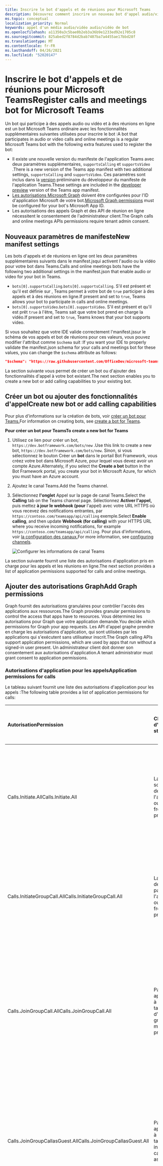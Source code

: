 ```yaml
---
title: Inscrire le bot d'appels et de réunions pour Microsoft Teams
description: Découvrez comment inscrire un nouveau bot d'appel audio/vidéo pour Microsoft Teams
ms.topic: conceptual
localization_priority: Normal
keywords: appel d'un média audio/vidéo audio/vidéo de bot
ms.openlocfilehash: a11350a3c5bae0b2eb3a36b9e1233ed92e1705c8
ms.sourcegitcommit: 825abed2f8784d2bab7407ba7a4455ae17bbd28f
ms.translationtype: MT
ms.contentlocale: fr-FR
ms.lasthandoff: 04/26/2021
ms.locfileid: "52020147"
---
```

# <a name="register-calls-and-meetings-bot-for-microsoft-teams"></a><span data-ttu-id="c1c40-104">Inscrire le bot d'appels et de réunions pour Microsoft Teams</span><span class="sxs-lookup"><span data-stu-id="c1c40-104">Register calls and meetings bot for Microsoft Teams</span></span>

<span data-ttu-id="c1c40-105">Un bot qui participe à des appels audio ou vidéo et à des réunions en ligne est un bot Microsoft Teams ordinaire avec les fonctionnalités supplémentaires suivantes utilisées pour inscrire le bot :</span><span class="sxs-lookup"><span data-stu-id="c1c40-105">A bot that participates in audio or video calls and online meetings is a regular Microsoft Teams bot with the following extra features used to register the bot:</span></span>

* <span data-ttu-id="c1c40-106">Il existe une nouvelle version du manifeste de l'application Teams avec deux paramètres supplémentaires, `supportsCalling` et `supportsVideo` .</span><span class="sxs-lookup"><span data-stu-id="c1c40-106">There is a new version of the Teams app manifest with two additional settings, `supportsCalling` and `supportsVideo`.</span></span> <span data-ttu-id="c1c40-107">Ces paramètres sont inclus dans la [version](../../resources/dev-preview/developer-preview-intro.md) préliminaire du développeur du manifeste de l'application Teams.</span><span class="sxs-lookup"><span data-stu-id="c1c40-107">These settings are included in the [developer preview](../../resources/dev-preview/developer-preview-intro.md) version of the Teams app manifest.</span></span>
* <span data-ttu-id="c1c40-108">[Les autorisations Microsoft Graph](./registering-calling-bot.md#add-graph-permissions) doivent être configurées pour l'ID d'application Microsoft de votre bot.</span><span class="sxs-lookup"><span data-stu-id="c1c40-108">[Microsoft Graph permissions](./registering-calling-bot.md#add-graph-permissions) must be configured for your bot's Microsoft App ID.</span></span>
* <span data-ttu-id="c1c40-109">Les autorisations des appels Graph et des API de réunion en ligne nécessitent le consentement de l'administrateur client.</span><span class="sxs-lookup"><span data-stu-id="c1c40-109">The Graph calls and online meetings APIs permissions require tenant admin consent.</span></span>

## <a name="new-manifest-settings"></a><span data-ttu-id="c1c40-110">Nouveaux paramètres de manifeste</span><span class="sxs-lookup"><span data-stu-id="c1c40-110">New manifest settings</span></span>

<span data-ttu-id="c1c40-111">Les bots d'appels et de réunions en ligne ont les deux paramètres supplémentaires suivants dans le manifest.jsqui activent l'audio ou la vidéo pour votre bot dans Teams.</span><span class="sxs-lookup"><span data-stu-id="c1c40-111">Calls and online meetings bots have the following two additional settings in the manifest.json that enable audio or video for your bot in Teams.</span></span>

* <span data-ttu-id="c1c40-112">`bots[0].supportsCalling`.</span><span class="sxs-lookup"><span data-stu-id="c1c40-112">`bots[0].supportsCalling`.</span></span> <span data-ttu-id="c1c40-113">S'il est présent et qu'il est définie sur , Teams permet à votre bot de `true` participer à des appels et à des réunions en ligne.</span><span class="sxs-lookup"><span data-stu-id="c1c40-113">If present and set to `true`, Teams allows your bot to participate in calls and online meetings.</span></span>
* <span data-ttu-id="c1c40-114">`bots[0].supportsVideo`.</span><span class="sxs-lookup"><span data-stu-id="c1c40-114">`bots[0].supportsVideo`.</span></span> <span data-ttu-id="c1c40-115">S'il est présent et qu'il est prêt `true` à l'être, Teams sait que votre bot prend en charge la vidéo.</span><span class="sxs-lookup"><span data-stu-id="c1c40-115">If present and set to `true`, Teams knows that your bot supports video.</span></span>

<span data-ttu-id="c1c40-116">Si vous souhaitez que votre IDE valide correctement l'manifest.jssur le schéma de vos appels et bot de réunions pour ces valeurs, vous pouvez modifier l'attribut comme `$schema` suit :</span><span class="sxs-lookup"><span data-stu-id="c1c40-116">If you want your IDE to properly validate the manifest.json schema for your calls and meetings bot for these values, you can change the `$schema` attribute as follows:</span></span>

```json
"$schema": "https://raw.githubusercontent.com/OfficeDev/microsoft-teams-app-schema/preview/DevPreview/MicrosoftTeams.schema.json",
```

<span data-ttu-id="c1c40-117">La section suivante vous permet de créer un bot ou d'ajouter des fonctionnalités d'appel à votre bot existant.</span><span class="sxs-lookup"><span data-stu-id="c1c40-117">The next section enables you to create a new bot or add calling capabilities to your existing bot.</span></span>

## <a name="create-new-bot-or-add-calling-capabilities"></a><span data-ttu-id="c1c40-118">Créer un bot ou ajouter des fonctionnalités d'appel</span><span class="sxs-lookup"><span data-stu-id="c1c40-118">Create new bot or add calling capabilities</span></span>

<span data-ttu-id="c1c40-119">Pour plus d'informations sur la création de bots, voir [créer un bot pour Teams.](../how-to/create-a-bot-for-teams.md)</span><span class="sxs-lookup"><span data-stu-id="c1c40-119">For information on creating bots, see [create a bot for Teams](../how-to/create-a-bot-for-teams.md).</span></span>

<span data-ttu-id="c1c40-120">**Pour créer un bot pour Teams**</span><span class="sxs-lookup"><span data-stu-id="c1c40-120">**To create a new bot for Teams**</span></span>

1. <span data-ttu-id="c1c40-121">Utilisez ce lien pour créer un bot, `https://dev.botframework.com/bots/new` .</span><span class="sxs-lookup"><span data-stu-id="c1c40-121">Use this link to create a new bot, `https://dev.botframework.com/bots/new`.</span></span> <span data-ttu-id="c1c40-122">Sinon, si vous sélectionnez le bouton Créer un **bot** dans le portail Bot Framework, vous créez votre bot dans Microsoft Azure, pour lequel vous devez avoir un compte Azure.</span><span class="sxs-lookup"><span data-stu-id="c1c40-122">Alternately, if you select the **Create a bot** button in the Bot Framework portal, you create your bot in Microsoft Azure, for which you must have an Azure account.</span></span>
1. <span data-ttu-id="c1c40-123">Ajoutez le canal Teams.</span><span class="sxs-lookup"><span data-stu-id="c1c40-123">Add the Teams channel.</span></span>
1. <span data-ttu-id="c1c40-124">Sélectionnez **l'onglet** Appel sur la page de canal Teams.</span><span class="sxs-lookup"><span data-stu-id="c1c40-124">Select the **Calling** tab on the Teams channel page.</span></span> <span data-ttu-id="c1c40-125">Sélectionnez **Activer l'appel,** puis mettez **à jour le webhook (pour** l'appel) avec votre URL HTTPS où vous recevez des notifications entrantes, par `https://contoso.com/teamsapp/api/calling` exemple.</span><span class="sxs-lookup"><span data-stu-id="c1c40-125">Select **Enable calling**, and then update **Webhook (for calling)** with your HTTPS URL where you receive incoming notifications, for example `https://contoso.com/teamsapp/api/calling`.</span></span> <span data-ttu-id="c1c40-126">Pour plus d'informations, voir [la configuration des canaux.](/bot-framework/portal-configure-channels)</span><span class="sxs-lookup"><span data-stu-id="c1c40-126">For more information, see [configuring channels](/bot-framework/portal-configure-channels).</span></span>

    ![Configurer les informations de canal Teams](~/assets/images/calls-and-meetings/configure-msteams-channel.png)

<span data-ttu-id="c1c40-128">La section suivante fournit une liste des autorisations d'application pris en charge pour les appels et les réunions en ligne.</span><span class="sxs-lookup"><span data-stu-id="c1c40-128">The next section provides a list of application permissions supported for calls and online meetings.</span></span>

## <a name="add-graph-permissions"></a><span data-ttu-id="c1c40-129">Ajouter des autorisations Graph</span><span class="sxs-lookup"><span data-stu-id="c1c40-129">Add Graph permissions</span></span>

<span data-ttu-id="c1c40-130">Graph fournit des autorisations granulaires pour contrôler l'accès des applications aux ressources.</span><span class="sxs-lookup"><span data-stu-id="c1c40-130">The Graph provides granular permissions to control the access that apps have to resources.</span></span> <span data-ttu-id="c1c40-131">Vous déterminez les autorisations pour Graph que votre application demande.</span><span class="sxs-lookup"><span data-stu-id="c1c40-131">You decide which permissions for Graph your app requests.</span></span> <span data-ttu-id="c1c40-132">Les API d'appel graphe prendre en charge les autorisations d'application, qui sont utilisées par les applications qui s'exécutent sans utilisateur inscrit.</span><span class="sxs-lookup"><span data-stu-id="c1c40-132">The Graph calling APIs support application permissions, which are used by apps that run without a signed-in user present.</span></span> <span data-ttu-id="c1c40-133">Un administrateur client doit donner son consentement aux autorisations d'application.</span><span class="sxs-lookup"><span data-stu-id="c1c40-133">A tenant administrator must grant consent to application permissions.</span></span>

### <a name="application-permissions-for-calls"></a><span data-ttu-id="c1c40-134">Autorisations d'application pour les appels</span><span class="sxs-lookup"><span data-stu-id="c1c40-134">Application permissions for calls</span></span>

<span data-ttu-id="c1c40-135">Le tableau suivant fournit une liste des autorisations d'application pour les appels :</span><span class="sxs-lookup"><span data-stu-id="c1c40-135">The following table provides a list of application permissions for calls:</span></span>

|<span data-ttu-id="c1c40-136">Autorisation</span><span class="sxs-lookup"><span data-stu-id="c1c40-136">Permission</span></span>    |<span data-ttu-id="c1c40-137">Chaîne d'affichage</span><span class="sxs-lookup"><span data-stu-id="c1c40-137">Display string</span></span>   |<span data-ttu-id="c1c40-138">Description</span><span class="sxs-lookup"><span data-stu-id="c1c40-138">Description</span></span> |<span data-ttu-id="c1c40-139">Consentement de l'administrateur requis</span><span class="sxs-lookup"><span data-stu-id="c1c40-139">Admin consent required</span></span> |
|:-----------------------------|:-----------------------------------------|:-----------------|:-----------------|
| <span data-ttu-id="c1c40-140">Calls.Initiate.All</span><span class="sxs-lookup"><span data-stu-id="c1c40-140">Calls.Initiate.All</span></span> |<span data-ttu-id="c1c40-141">Lancez les appels sortants 1:1 à partir de l'aperçu de l'application.</span><span class="sxs-lookup"><span data-stu-id="c1c40-141">Initiate outgoing 1:1 calls from the app preview.</span></span> |<span data-ttu-id="c1c40-142">Permet à l’application de passer des appels sortants à un seul utilisateur et de transférer des appels à des utilisateurs dans l’annuaire de votre organisation, sans utilisateur connecté.</span><span class="sxs-lookup"><span data-stu-id="c1c40-142">Allows the app to place outbound calls to a single user and transfer calls to users in your organization’s directory, without a signed-in user.</span></span>|<span data-ttu-id="c1c40-143">Oui</span><span class="sxs-lookup"><span data-stu-id="c1c40-143">Yes</span></span>|
| <span data-ttu-id="c1c40-144">Calls.InitiateGroupCall.All</span><span class="sxs-lookup"><span data-stu-id="c1c40-144">Calls.InitiateGroupCall.All</span></span> |<span data-ttu-id="c1c40-145">Lancez des appels de groupe sortants à partir de l'aperçu de l'application.</span><span class="sxs-lookup"><span data-stu-id="c1c40-145">Initiate outgoing group calls from the app preview.</span></span> |<span data-ttu-id="c1c40-146">Permet à l’application de passer des appels sortants à plusieurs utilisateurs et d’ajouter des participants à des réunions dans votre organisation, sans utilisateur connecté.</span><span class="sxs-lookup"><span data-stu-id="c1c40-146">Allows the app to place outbound calls to multiple users and add participants to meetings in your organization, without a signed-in user.</span></span>|<span data-ttu-id="c1c40-147">Oui</span><span class="sxs-lookup"><span data-stu-id="c1c40-147">Yes</span></span>|
| <span data-ttu-id="c1c40-148">Calls.JoinGroupCall.All</span><span class="sxs-lookup"><span data-stu-id="c1c40-148">Calls.JoinGroupCall.All</span></span> |<span data-ttu-id="c1c40-149">Participer à des appels de groupe et à des réunions en tant qu'aperçu d'application.</span><span class="sxs-lookup"><span data-stu-id="c1c40-149">Join group calls and meetings as an app preview.</span></span> |<span data-ttu-id="c1c40-150">Permet à l’application de rejoindre les appels de groupe et les réunions planifiées dans votre organisation, sans utilisateur connecté.</span><span class="sxs-lookup"><span data-stu-id="c1c40-150">Allows the app to join group calls and scheduled meetings in your organization, without a signed-in user.</span></span> <span data-ttu-id="c1c40-151">L'application est jointe avec les privilèges d'un utilisateur d'annuaire aux réunions dans votre client.</span><span class="sxs-lookup"><span data-stu-id="c1c40-151">The app is joined with the privileges of a directory user to meetings in your tenant.</span></span>|<span data-ttu-id="c1c40-152">Oui</span><span class="sxs-lookup"><span data-stu-id="c1c40-152">Yes</span></span>|
| <span data-ttu-id="c1c40-153">Calls.JoinGroupCallasGuest.All</span><span class="sxs-lookup"><span data-stu-id="c1c40-153">Calls.JoinGroupCallasGuest.All</span></span> |<span data-ttu-id="c1c40-154">Participer à des appels de groupe et à des réunions en tant qu'aperçu invité.</span><span class="sxs-lookup"><span data-stu-id="c1c40-154">Join group calls and meetings as a guest preview.</span></span> |<span data-ttu-id="c1c40-155">Permet à l’application de rejoindre anonymement les appels de groupe et les réunions planifiées dans votre organisation, sans utilisateur connecté.</span><span class="sxs-lookup"><span data-stu-id="c1c40-155">Allows the app to anonymously join group calls and scheduled meetings in your organization, without a signed-in user.</span></span> <span data-ttu-id="c1c40-156">L'application est jointe en tant qu'invité aux réunions dans votre client.</span><span class="sxs-lookup"><span data-stu-id="c1c40-156">The app is joined as a guest to meetings in your tenant.</span></span>|<span data-ttu-id="c1c40-157">Oui</span><span class="sxs-lookup"><span data-stu-id="c1c40-157">Yes</span></span>|
| <span data-ttu-id="c1c40-158">Calls.AccessMedia.All</span><span class="sxs-lookup"><span data-stu-id="c1c40-158">Calls.AccessMedia.All</span></span> |<span data-ttu-id="c1c40-159">Accéder aux flux multimédias dans un appel en tant qu'aperçu d'application.</span><span class="sxs-lookup"><span data-stu-id="c1c40-159">Access media streams in a call as an app preview.</span></span> |<span data-ttu-id="c1c40-160">Permet à l’application d’obtenir un accès direct aux flux multimédias dans un appel, sans utilisateur connecté.</span><span class="sxs-lookup"><span data-stu-id="c1c40-160">Allows the app to get direct access to media streams in a call, without a signed-in user.</span></span>|<span data-ttu-id="c1c40-161">Oui</span><span class="sxs-lookup"><span data-stu-id="c1c40-161">Yes</span></span>|

> [!IMPORTANT]
> <span data-ttu-id="c1c40-162">Vous ne pouvez pas utiliser l'API Media Access pour enregistrer ou faire persister du contenu multimédia à partir d'appels ou de réunions que votre application accède ou dérive des données de cet enregistrement ou enregistrement de contenu multimédia.</span><span class="sxs-lookup"><span data-stu-id="c1c40-162">You cannot use the Media Access API to record or otherwise persist media content from calls or meetings that your application accesses or derive data from that media content record or recording.</span></span> <span data-ttu-id="c1c40-163">Vous devez d'abord appeler [ `updateRecordingStatus` l'API](/graph/api/call-updaterecordingstatus) pour indiquer que l'enregistrement a commencé et recevoir une réponse de réussite de cette API.</span><span class="sxs-lookup"><span data-stu-id="c1c40-163">You must first call the [`updateRecordingStatus` API](/graph/api/call-updaterecordingstatus) to indicate that recording has begun, and receive a success reply from that API.</span></span> <span data-ttu-id="c1c40-164">Si votre application commence à enregistrer une réunion ou un appel, elle doit mettre fin à l'enregistrement avant d'appeler l'API pour indiquer que l'enregistrement `updateRecordingStatus` est terminé.</span><span class="sxs-lookup"><span data-stu-id="c1c40-164">If your application begins recording any meeting or call, it must end the recording before calling the `updateRecordingStatus` API to indicate that the recording has ended.</span></span>

### <a name="application-permissions-for-online-meetings"></a><span data-ttu-id="c1c40-165">Autorisations d'application pour les réunions en ligne</span><span class="sxs-lookup"><span data-stu-id="c1c40-165">Application permissions for online meetings</span></span>

<span data-ttu-id="c1c40-166">Le tableau suivant fournit une liste des autorisations d'application pour les réunions en ligne :</span><span class="sxs-lookup"><span data-stu-id="c1c40-166">The following table provides a list of application permissions for online meetings:</span></span>

|<span data-ttu-id="c1c40-167">Autorisation</span><span class="sxs-lookup"><span data-stu-id="c1c40-167">Permission</span></span>    |<span data-ttu-id="c1c40-168">Chaîne d'affichage</span><span class="sxs-lookup"><span data-stu-id="c1c40-168">Display string</span></span>   |<span data-ttu-id="c1c40-169">Description</span><span class="sxs-lookup"><span data-stu-id="c1c40-169">Description</span></span> |<span data-ttu-id="c1c40-170">Consentement de l'administrateur requis</span><span class="sxs-lookup"><span data-stu-id="c1c40-170">Admin consent required</span></span> |
|:-----------------------------|:-----------------------------------------|:-----------------|:-----------------|
| <span data-ttu-id="c1c40-171">OnlineMeetings.Read.All</span><span class="sxs-lookup"><span data-stu-id="c1c40-171">OnlineMeetings.Read.All</span></span> |<span data-ttu-id="c1c40-172">Lire les détails de la réunion en ligne à partir de l'aperçu de l'application</span><span class="sxs-lookup"><span data-stu-id="c1c40-172">Read online meeting details from the app preview</span></span>|<span data-ttu-id="c1c40-173">Permet à l'application de lire les détails d'une réunion en ligne dans votre organisation, sans utilisateur.</span><span class="sxs-lookup"><span data-stu-id="c1c40-173">Allows the app to read online meeting details in your organization, without a signed-in user.</span></span>|<span data-ttu-id="c1c40-174">Oui</span><span class="sxs-lookup"><span data-stu-id="c1c40-174">Yes</span></span>|
| <span data-ttu-id="c1c40-175">OnlineMeetings.ReadWrite.All</span><span class="sxs-lookup"><span data-stu-id="c1c40-175">OnlineMeetings.ReadWrite.All</span></span> |<span data-ttu-id="c1c40-176">Lire et créer des réunions en ligne à partir de l'aperçu de l'application pour le compte d'un utilisateur</span><span class="sxs-lookup"><span data-stu-id="c1c40-176">Read and create online meetings from the app preview on behalf of a user</span></span>|<span data-ttu-id="c1c40-177">Permet à l'application de créer des réunions en ligne dans votre organisation au nom d'un utilisateur, sans utilisateur.</span><span class="sxs-lookup"><span data-stu-id="c1c40-177">Allows the app to create online meetings in your organization on behalf of a user, without a signed-in user.</span></span>|<span data-ttu-id="c1c40-178">Oui</span><span class="sxs-lookup"><span data-stu-id="c1c40-178">Yes</span></span>|

### <a name="assign-permissions"></a><span data-ttu-id="c1c40-179">Attribuer des autorisations</span><span class="sxs-lookup"><span data-stu-id="c1c40-179">Assign permissions</span></span>

<span data-ttu-id="c1c40-180">Vous devez configurer les autorisations d'application pour votre bot à l'avance à l'aide du portail [Azure](https://aka.ms/aadapplist) si vous préférez utiliser le point de terminaison [Azure Active Directory (AAD) V1](/azure/active-directory/develop/azure-ad-endpoint-comparison).</span><span class="sxs-lookup"><span data-stu-id="c1c40-180">You must configure the application permissions for your bot in advance by using the [Azure portal](https://aka.ms/aadapplist) if you prefer to use the [Azure Active Directory (AAD) V1 endpoint](/azure/active-directory/develop/azure-ad-endpoint-comparison).</span></span>

### <a name="get-tenant-administrator-consent"></a><span data-ttu-id="c1c40-181">Obtenir le consentement de l'administrateur client</span><span class="sxs-lookup"><span data-stu-id="c1c40-181">Get tenant administrator consent</span></span>

<span data-ttu-id="c1c40-182">Pour les applications utilisant le point de terminaison AAD V1, un administrateur client peut consentir aux autorisations d'application à l'aide du portail [Azure](https://portal.azure.com) lorsque votre application est installée dans son organisation.</span><span class="sxs-lookup"><span data-stu-id="c1c40-182">For apps using the AAD V1 endpoint, a tenant administrator can consent to the application permissions using the [Azure portal](https://portal.azure.com) when your app is installed in their organization.</span></span> <span data-ttu-id="c1c40-183">Vous pouvez également fournir une expérience d'inscription dans votre application par le biais de laquelle les administrateurs peuvent consentir aux autorisations que vous avez configurées.</span><span class="sxs-lookup"><span data-stu-id="c1c40-183">Alternately, you can provide a sign-up experience in your app through which administrators can consent to the permissions you configured.</span></span> <span data-ttu-id="c1c40-184">Une fois le consentement de l'administrateur enregistré par AAD, votre application peut demander des jetons sans avoir à demander à nouveau le consentement.</span><span class="sxs-lookup"><span data-stu-id="c1c40-184">Once administrator consent is recorded by AAD, your app can request tokens without having to request consent again.</span></span>

<span data-ttu-id="c1c40-185">Vous pouvez compter sur un administrateur pour accorder les autorisations dont votre application a besoin sur le [portail Azure.](https://portal.azure.com)</span><span class="sxs-lookup"><span data-stu-id="c1c40-185">You can rely on an administrator to grant the permissions your app needs at the [Azure portal](https://portal.azure.com).</span></span> <span data-ttu-id="c1c40-186">Une meilleure option consiste à fournir une expérience d'inscription aux administrateurs à l'aide du point de terminaison AAD `/adminconsent` V2.</span><span class="sxs-lookup"><span data-stu-id="c1c40-186">A better option is to provide a sign-up experience for administrators by using the AAD V2 `/adminconsent` endpoint.</span></span> <span data-ttu-id="c1c40-187">Pour plus d'informations, voir [les instructions sur la construction d'une URL de consentement d'administrateur.](https://developer.microsoft.com/graph/docs/concepts/auth_v2_service#3-get-administrator-consent)</span><span class="sxs-lookup"><span data-stu-id="c1c40-187">For more information, see [instructions on constructing an Admin consent URL](https://developer.microsoft.com/graph/docs/concepts/auth_v2_service#3-get-administrator-consent).</span></span>

> [!NOTE]
> <span data-ttu-id="c1c40-188">Pour construire l'URL de consentement de l'administrateur client, un URI de redirection configuré ou une URL de réponse dans le portail [d'inscription](https://apps.dev.microsoft.com/) de l'application est requis.</span><span class="sxs-lookup"><span data-stu-id="c1c40-188">To construct the tenant Admin consent URL, a configured redirect URI or reply URL in the [app registration portal](https://apps.dev.microsoft.com/) is required.</span></span> <span data-ttu-id="c1c40-189">Pour ajouter des URL de réponse pour votre bot, accédez à l'inscription de votre bot, choisissez **Options avancées** Modifier le manifeste de  >  **l'application.**</span><span class="sxs-lookup"><span data-stu-id="c1c40-189">To add reply URLs for your bot, access your bot registration, choose **Advanced Options** > **Edit Application Manifest**.</span></span> <span data-ttu-id="c1c40-190">Ajoutez votre URL de redirection à la `replyUrls` collection.</span><span class="sxs-lookup"><span data-stu-id="c1c40-190">Add your redirect URL to the `replyUrls` collection.</span></span>

> [!IMPORTANT]
> <span data-ttu-id="c1c40-191">Chaque fois que vous modifiez les autorisations de votre application, vous devez également répéter le processus de consentement de l'administrateur.</span><span class="sxs-lookup"><span data-stu-id="c1c40-191">Anytime you make a change to your application's permissions, you must also repeat the Admin consent process.</span></span> <span data-ttu-id="c1c40-192">Les modifications apportées dans le portail d'inscription des applications ne sont pas reflétées tant que l'administrateur du client n'a pas réapplité le consentement.</span><span class="sxs-lookup"><span data-stu-id="c1c40-192">Changes made in the app registration portal are not reflected until the consent has been reapplied by the tenant's administrator.</span></span>

## <a name="next-step"></a><span data-ttu-id="c1c40-193">Étape suivante</span><span class="sxs-lookup"><span data-stu-id="c1c40-193">Next step</span></span>

> [!div class="nextstepaction"]
> [<span data-ttu-id="c1c40-194">Notifications d’appel entrant</span><span class="sxs-lookup"><span data-stu-id="c1c40-194">Incoming call notifications</span></span>](~/bots/calls-and-meetings/call-notifications.md)
